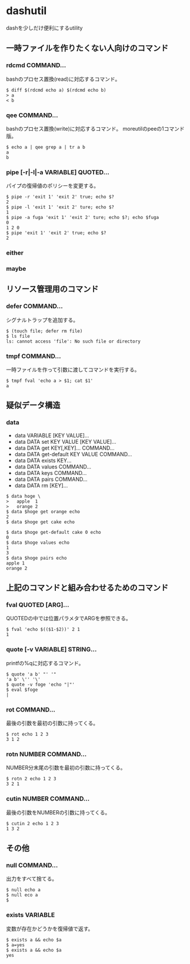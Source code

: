 # dashutil

dashを少しだけ便利にするutility

## 一時ファイルを作りたくない人向けのコマンド

### rdcmd COMMAND...

bashのプロセス置換(read)に対応するコマンド。

```
$ diff $(rdcmd echo a) $(rdcmd echo b)
> a
< b
```
### qee COMMAND...

bashのプロセス置換(write)に対応するコマンド。
moreutilのpeeの1コマンド版。

```
$ echo a | qee grep a | tr a b
a
b
```

### pipe \[-r|-l|-a VARIABLE\] QUOTED...

パイプの復帰値のポリシーを変更する。

```
$ pipe -r 'exit 1' 'exit 2' true; echo $?
2
$ pipe -l 'exit 1' 'exit 2' ture; echo $?
1
$ pipe -a fuga 'exit 1' 'exit 2' ture; echo $?; echo $fuga
0
1 2 0
$ pipe 'exit 1' 'exit 2' true; echo $?
2
```
### either

### maybe

## リソース管理用のコマンド

### defer COMMAND...

シグナルトラップを追加する。

```
$ (touch file; defer rm file)
$ ls file
ls: cannot access 'file': No such file or directory
```

### tmpf COMMAND...

一時ファイルを作って引数に渡してコマンドを実行する。

```
$ tmpf fval 'echo a > $1; cat $1'
a
```

## 疑似データ構造

### data

- data VARIABLE \[KEY VALUE\]...
- data DATA set KEY VALUE \[KEY VALUE\]...
- data DATA get KEY\[,KEY\]... COMMAND...
- data DATA get-default KEY VALUE COMMAND...
- data DATA exists KEY...
- data DATA values COMMAND...
- data DATA keys COMMAND...
- data DATA pairs COMMAND...
- data DATA rm [KEY]...

```
$ data hoge \
>   apple  1
>   orange 2
$ data $hoge get orange echo
2
$ data $hoge get cake echo

$ data $hoge get-default cake 0 echo
0
$ data $hoge values echo
1
3
$ data $hoge pairs echo
apple 1
orange 2
```

## 上記のコマンドと組み合わせるためのコマンド

### fval QUOTED \[ARG\]...

QUOTEDの中では位置パラメタでARGを参照できる。

```
$ fval 'echo $(($1-$2))' 2 1
1
```

### quote \[-v VARIABLE\] STRING...

printfの%qに対応するコマンド。

```
$ quote 'a b' "' '"
'a b' \'' '\'
$ quote -v foge 'echo "|"'
$ eval $foge
|
```

### rot COMMAND...

最後の引数を最初の引数に持ってくる。

```
$ rot echo 1 2 3
3 1 2
```

### rotn NUMBER COMMAND...

NUMBER分末尾の引数を最初の引数に持ってくる。

```
$ rotn 2 echo 1 2 3
3 2 1
```

### cutin NUMBER COMMAND...

最後の引数をNUMBERの引数に持ってくる。

```
$ cutin 2 echo 1 2 3
1 3 2
```

## その他

### null COMMAND...

出力をすべて捨てる。

```
$ null echo a
$ null eco a
$
```

### exists VARIABLE

変数が存在かどうかを復帰値で返す。

```
$ exists a && echo $a
$ a=yes
$ exists a && echo $a
yes
```

